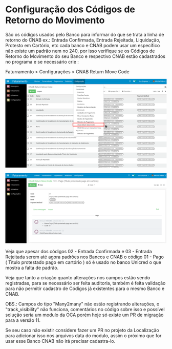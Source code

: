 # Configuração dos Códigos de Retorno do Movimento

São os códigos usados pelo Banco para informar do que se trata a linha de retorno do CNAB ex.: Entrada Confirmada, Entrada Rejeitada, Liquidação, Protesto em Cartório, etc cada banco e CNAB podem usar um específico não existe um padrão nem no 240, por isso verifique se os Códigos de Retorno do Movimento do seu Banco e respectivo CNAB estão cadastrados no programa e se necessário crie :

Faturramento &gt; Configurações &gt; CNAB Return Move Code

![](../.gitbook/assets/image%20%28161%29.png)

![](../.gitbook/assets/image%20%28138%29.png)

Veja que apesar dos códigos 02 - Entrada Confirmada e 03 - Entrada Rejeitada serem até agora padrões nos Bancos e CNAB o código 01 - Pago \( Título protestado pago em cartório \) só é usado no banco Unicred o que mostra a falta de padrão.

Veja que tanto a criação quanto alterações nos campos estão sendo registradas, para se necessário ser feita auditoria, também é feita validação para não permitir cadastro de Códigos já existentes para o mesmo Banco e CNAB.

OBS.: Campos do tipo "Many2many" não estão registrando alterações, o "track\_visibility" não funciona, comentários no código sobre isso e possível solução seria um modulo da OCA porém hoje só existe um PR de migração para a versão 11.

Se seu caso não existir considere fazer um PR no projeto da Localização para adicionar isso nos arquivos data do modulo, assim o próximo que for usar esse Banco CNAB não irá precisar cadastra-lo.

